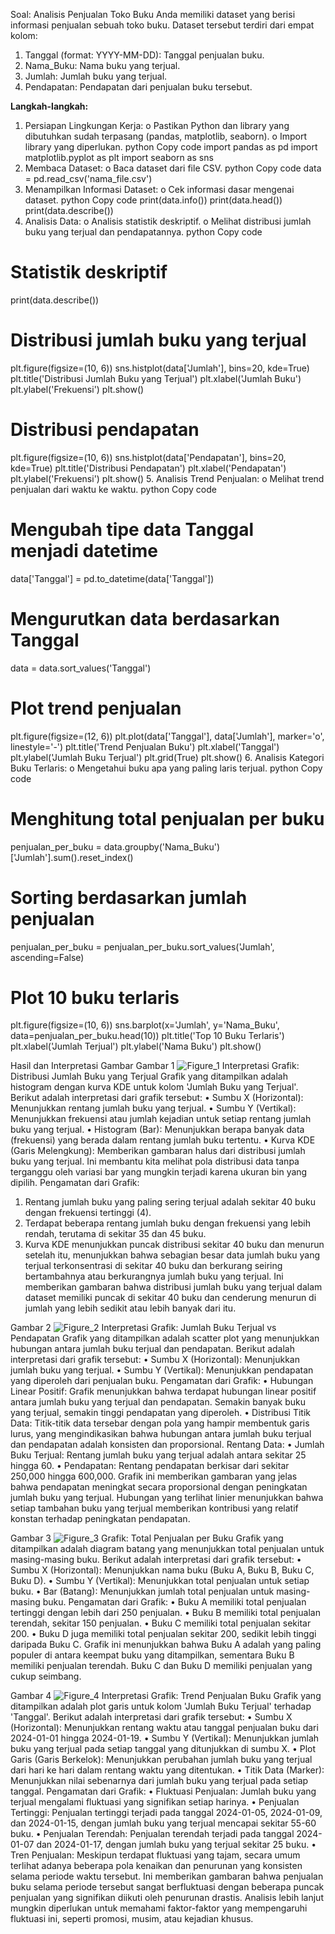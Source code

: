 Soal: Analisis Penjualan Toko Buku
Anda memiliki dataset yang berisi informasi penjualan sebuah toko buku. Dataset tersebut terdiri dari empat kolom:
1.	Tanggal (format: YYYY-MM-DD): Tanggal penjualan buku.
2.	Nama_Buku: Nama buku yang terjual.
3.	Jumlah: Jumlah buku yang terjual.
4.	Pendapatan: Pendapatan dari penjualan buku tersebut.

**Langkah-langkah:**
1.	Persiapan Lingkungan Kerja:
o	Pastikan Python dan library yang dibutuhkan sudah terpasang (pandas, matplotlib, seaborn).
o	Import library yang diperlukan.
python
Copy code
import pandas as pd
import matplotlib.pyplot as plt
import seaborn as sns
2.	Membaca Dataset:
o	Baca dataset dari file CSV.
python
Copy code
data = pd.read_csv('nama_file.csv')
3.	Menampilkan Informasi Dataset:
o	Cek informasi dasar mengenai dataset.
python
Copy code
print(data.info())
print(data.head())
print(data.describe())
4.	Analisis Data:
o	Analisis statistik deskriptif.
o	Melihat distribusi jumlah buku yang terjual dan pendapatannya.
python
Copy code
# Statistik deskriptif
print(data.describe())

# Distribusi jumlah buku yang terjual
plt.figure(figsize=(10, 6))
sns.histplot(data['Jumlah'], bins=20, kde=True)
plt.title('Distribusi Jumlah Buku yang Terjual')
plt.xlabel('Jumlah Buku')
plt.ylabel('Frekuensi')
plt.show()

# Distribusi pendapatan
plt.figure(figsize=(10, 6))
sns.histplot(data['Pendapatan'], bins=20, kde=True)
plt.title('Distribusi Pendapatan')
plt.xlabel('Pendapatan')
plt.ylabel('Frekuensi')
plt.show()
5.	Analisis Trend Penjualan:
o	Melihat trend penjualan dari waktu ke waktu.
python
Copy code
# Mengubah tipe data Tanggal menjadi datetime
data['Tanggal'] = pd.to_datetime(data['Tanggal'])

# Mengurutkan data berdasarkan Tanggal
data = data.sort_values('Tanggal')

# Plot trend penjualan
plt.figure(figsize=(12, 6))
plt.plot(data['Tanggal'], data['Jumlah'], marker='o', linestyle='-')
plt.title('Trend Penjualan Buku')
plt.xlabel('Tanggal')
plt.ylabel('Jumlah Buku Terjual')
plt.grid(True)
plt.show()
6.	Analisis Kategori Buku Terlaris:
o	Mengetahui buku apa yang paling laris terjual.
python
Copy code
# Menghitung total penjualan per buku
penjualan_per_buku = data.groupby('Nama_Buku')['Jumlah'].sum().reset_index()

# Sorting berdasarkan jumlah penjualan
penjualan_per_buku = penjualan_per_buku.sort_values('Jumlah', ascending=False)

# Plot 10 buku terlaris
plt.figure(figsize=(10, 6))
sns.barplot(x='Jumlah', y='Nama_Buku', data=penjualan_per_buku.head(10))
plt.title('Top 10 Buku Terlaris')
plt.xlabel('Jumlah Terjual')
plt.ylabel('Nama Buku')
plt.show()

Hasil dan Interpretasi Gambar
Gambar 1
![Figure_1](https://github.com/YennyClaraManihuruk/Pythonn/assets/166583340/ff36d216-f0ed-4610-845a-1f46be9e2371)
Interpretasi Grafik: Distribusi Jumlah Buku yang Terjual
Grafik yang ditampilkan adalah histogram dengan kurva KDE untuk kolom 'Jumlah Buku yang Terjual'. Berikut adalah interpretasi dari grafik tersebut: 
• Sumbu X (Horizontal): Menunjukkan rentang jumlah buku yang terjual. 
• Sumbu Y (Vertikal): Menunjukkan frekuensi atau jumlah kejadian untuk setiap rentang jumlah buku yang terjual. 
• Histogram (Bar): Menunjukkan berapa banyak data (frekuensi) yang berada dalam rentang jumlah buku tertentu. 
• Kurva KDE (Garis Melengkung): Memberikan gambaran halus dari distribusi jumlah buku yang terjual. Ini membantu kita melihat pola distribusi data tanpa terganggu oleh variasi bar yang mungkin terjadi karena ukuran bin yang dipilih.
Pengamatan dari Grafik:
1.	Rentang jumlah buku yang paling sering terjual adalah sekitar 40 buku dengan frekuensi tertinggi (4).
2.	Terdapat beberapa rentang jumlah buku dengan frekuensi yang lebih rendah, terutama di sekitar 35 dan 45 buku.
3.	Kurva KDE menunjukkan puncak distribusi sekitar 40 buku dan menurun setelah itu, menunjukkan bahwa sebagian besar data jumlah buku yang terjual terkonsentrasi di sekitar 40 buku dan berkurang seiring bertambahnya atau berkurangnya jumlah buku yang terjual.
Ini memberikan gambaran bahwa distribusi jumlah buku yang terjual dalam dataset memiliki puncak di sekitar 40 buku dan cenderung menurun di jumlah yang lebih sedikit atau lebih banyak dari itu.

Gambar 2 
![Figure_2](https://github.com/YennyClaraManihuruk/Pythonn/assets/166583340/6f4bc375-2daf-46f3-80fd-a9d75412cf66)
Interpretasi Grafik: Jumlah Buku Terjual vs Pendapatan
Grafik yang ditampilkan adalah scatter plot yang menunjukkan hubungan antara jumlah buku terjual dan pendapatan. Berikut adalah interpretasi dari grafik tersebut:
•	Sumbu X (Horizontal): Menunjukkan jumlah buku yang terjual.
•	Sumbu Y (Vertikal): Menunjukkan pendapatan yang diperoleh dari penjualan buku.
Pengamatan dari Grafik:
•	Hubungan Linear Positif: Grafik menunjukkan bahwa terdapat hubungan linear positif antara jumlah buku yang terjual dan pendapatan. Semakin banyak buku yang terjual, semakin tinggi pendapatan yang diperoleh.
•	Distribusi Titik Data: Titik-titik data tersebar dengan pola yang hampir membentuk garis lurus, yang mengindikasikan bahwa hubungan antara jumlah buku terjual dan pendapatan adalah konsisten dan proporsional.
Rentang Data:
•	Jumlah Buku Terjual: Rentang jumlah buku yang terjual adalah antara sekitar 25 hingga 60.
•	Pendapatan: Rentang pendapatan berkisar dari sekitar 250,000 hingga 600,000.
Grafik ini memberikan gambaran yang jelas bahwa pendapatan meningkat secara proporsional dengan peningkatan jumlah buku yang terjual. Hubungan yang terlihat linier menunjukkan bahwa setiap tambahan buku yang terjual memberikan kontribusi yang relatif konstan terhadap peningkatan pendapatan.

Gambar 3
![Figure_3](https://github.com/YennyClaraManihuruk/Pythonn/assets/166583340/00e37e4e-d5f3-4052-9168-6528d858e7a1)
Grafik: Total Penjualan per Buku
Grafik yang ditampilkan adalah diagram batang yang menunjukkan total penjualan untuk masing-masing buku. Berikut adalah interpretasi dari grafik tersebut:
• Sumbu X (Horizontal): Menunjukkan nama buku (Buku A, Buku B, Buku C, Buku D).
• Sumbu Y (Vertikal): Menunjukkan total penjualan untuk setiap buku.
• Bar (Batang): Menunjukkan jumlah total penjualan untuk masing-masing buku.
Pengamatan dari Grafik:
•	Buku A memiliki total penjualan tertinggi dengan lebih dari 250 penjualan.
•	Buku B memiliki total penjualan terendah, sekitar 150 penjualan.
•	Buku C memiliki total penjualan sekitar 200.
•	Buku D juga memiliki total penjualan sekitar 200, sedikit lebih tinggi daripada Buku C.
Grafik ini menunjukkan bahwa Buku A adalah yang paling populer di antara keempat buku yang ditampilkan, sementara Buku B memiliki penjualan terendah. Buku C dan Buku D memiliki penjualan yang cukup seimbang.

Gambar 4
![Figure_4](https://github.com/YennyClaraManihuruk/Pythonn/assets/166583340/913594d2-cde9-4778-a9c9-0dd70d3df3b9)
Interpretasi Grafik: Trend Penjualan Buku
Grafik yang ditampilkan adalah plot garis untuk kolom 'Jumlah Buku Terjual' terhadap 'Tanggal'. Berikut adalah interpretasi dari grafik tersebut:
•	Sumbu X (Horizontal): Menunjukkan rentang waktu atau tanggal penjualan buku dari 2024-01-01 hingga 2024-01-19.
•	Sumbu Y (Vertikal): Menunjukkan jumlah buku yang terjual pada setiap tanggal yang ditunjukkan di sumbu X.
•	Plot Garis (Garis Berkelok): Menunjukkan perubahan jumlah buku yang terjual dari hari ke hari dalam rentang waktu yang ditentukan.
•	Titik Data (Marker): Menunjukkan nilai sebenarnya dari jumlah buku yang terjual pada setiap tanggal.
Pengamatan dari Grafik:
•	Fluktuasi Penjualan: Jumlah buku yang terjual mengalami fluktuasi yang signifikan setiap harinya.
•	Penjualan Tertinggi: Penjualan tertinggi terjadi pada tanggal 2024-01-05, 2024-01-09, dan 2024-01-15, dengan jumlah buku yang terjual mencapai sekitar 55-60 buku.
•	Penjualan Terendah: Penjualan terendah terjadi pada tanggal 2024-01-07 dan 2024-01-17, dengan jumlah buku yang terjual sekitar 25 buku.
•	Tren Penjualan: Meskipun terdapat fluktuasi yang tajam, secara umum terlihat adanya beberapa pola kenaikan dan penurunan yang konsisten selama periode waktu tersebut.
Ini memberikan gambaran bahwa penjualan buku selama periode tersebut sangat berfluktuasi dengan beberapa puncak penjualan yang signifikan diikuti oleh penurunan drastis. Analisis lebih lanjut mungkin diperlukan untuk memahami faktor-faktor yang mempengaruhi fluktuasi ini, seperti promosi, musim, atau kejadian khusus.




